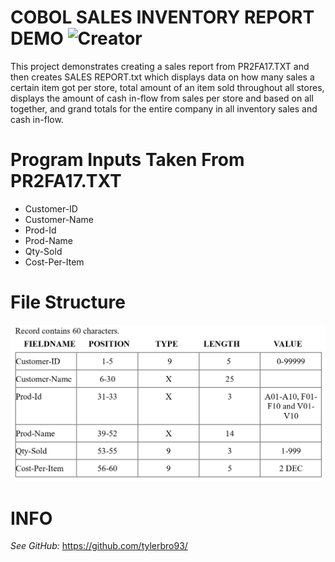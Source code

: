 COBOL SALES INVENTORY REPORT DEMO ![Creator](https://img.shields.io/badge/Created%20By-Tyler%20Brown-blue.svg)
======================

This project demonstrates creating a sales report from PR2FA17.TXT
and then creates SALES REPORT.txt which displays data on how many
sales a certain item got per store, total amount of an item sold
throughout all stores, displays the amount of cash in-flow from 
sales per store and based on all together, and grand totals for
the entire company in all inventory sales and cash in-flow.

# Program Inputs Taken From PR2FA17.TXT

* Customer-ID
* Customer-Name
* Prod-Id
* Prod-Name
* Qty-Sold
* Cost-Per-Item

# File Structure
![alt text](file%20structure.PNG "PR2F17.txt")

# INFO

*See GitHub:* https://github.com/tylerbro93/

